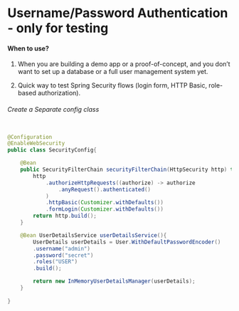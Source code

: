 # Username/Password Authentication - only for testing

#### When to use?
1. When you are building a demo app or a proof-of-concept, and you don’t want to set up a database or a full user management system yet.

2. Quick way to test Spring Security flows (login form, HTTP Basic, role-based authorization).



###### Create a Separate config class
```java

@Configuration
@EnableWebSecurity
public class SecurityConfig{

    @Bean
    public SecurityFilterChain securityFilterChain(HttpSecurity http) throws Exception{
        http
            .authorizeHttpRequests((authorize) -> authorize
                .anyRequest().authenticated()
            )
            .httpBasic(Customizer.withDefaults())
            .formLogin(Customizer.withDefaults())
        return http.build();
    }

    @Bean UserDetailsService userDetailsService(){
        UserDetails userDetails = User.WithDefaultPasswordEncoder()
        .username("admin")
        .password("secret")
        .roles("USER")
        .build();

        return new InMemoryUserDetailsManager(userDetails);
    }
    
}

```



